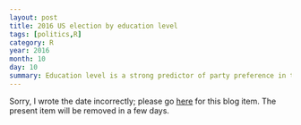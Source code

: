 ```yaml
---
layout: post
title: 2016 US election by education level
tags: [politics,R]
category: R
year: 2016
month: 10
day: 10
summary: Education level is a strong predictor of party preference in the USA.
---
```


Sorry, I wrote the date incorrectly; please go [here](http://dankelley.github.io/r/2016/11/10/election-usa-2016.html) for this blog item. The present item will be removed in a few days.
